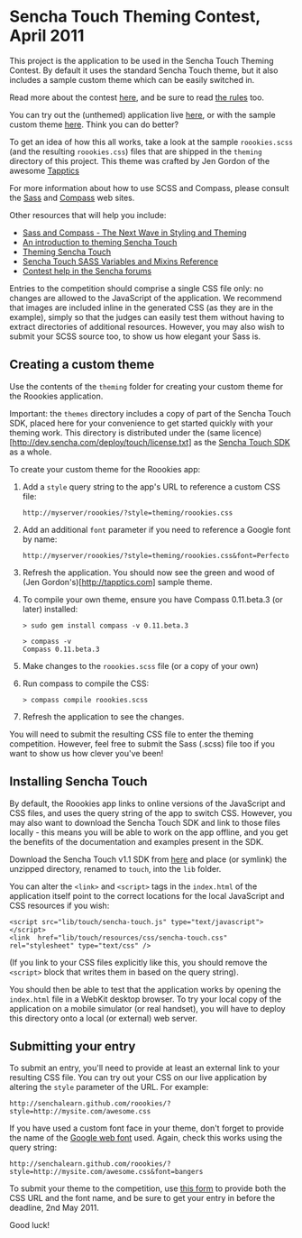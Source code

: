 Sencha Touch Theming Contest, April 2011
========================================

This project is the application to be used in the Sencha Touch Theming Contest. By default it uses the standard Sencha Touch theme, but it also includes a sample custom theme which can be easily switched in.

Read more about the contest [here](http://www.sencha.com/theme-contest/), and be sure to read [the rules](http://www.sencha.com/theme-contest/contest-rules/) too.

You can try out the (unthemed) application live [here](http://senchalearn.github.com/roookies/), or with the sample custom theme [here](http://senchalearn.github.com/roookies/?style=demo). Think you can do better?

To get an idea of how this all works, take a look at the sample <code>roookies.scss</code> (and the resulting <code>roookies.css</code>) files that are shipped in the <code>theming</code> directory of this project. This theme was crafted by Jen Gordon of the awesome [Tapptics](http://www.tapptics.com/)

For more information about how to use SCSS and Compass, please consult the [Sass](http://sass-lang.com/) and [Compass](http://compass-style.org) web sites.

Other resources that will help you include:

*   [Sass and Compass - The Next Wave in Styling and Theming](http://vimeo.com/18084338)
*   [An introduction to theming Sencha Touch](http://www.sencha.com/blog/an-introduction-to-theming-sencha-touch/)
*   [Theming Sencha Touch](http://vimeo.com/17879651)
*   [Sencha Touch SASS Variables and Mixins Reference](http://dev.sencha.com/deploy/touch/docs/theme/)
*   [Contest help in the Sencha forums](http://www.sencha.com/forum/showthread.php?130834-Sencha-Touch-Theme-Contest-April-2011)

Entries to the competition should comprise a single CSS file only: no changes are allowed to the JavaScript of the application. We recommend that images are included inline in the generated CSS (as they are in the example), simply so that the judges can easily test them without having to extract directories of additional resources. However, you may also wish to submit your SCSS source too, to show us how elegant your Sass is.


Creating a custom theme
-----------------------

Use the contents of the <code>theming</code> folder for creating your custom theme for the Roookies application.

<string>Important:</strong> the <code>themes</code> directory includes a copy of part of the Sencha Touch SDK, placed here for your convenience to get started quickly with your theming work. This directory is distributed under the (same licence)[http://dev.sencha.com/deploy/touch/license.txt] as the [Sencha Touch SDK](http://sencha.com/products/touch) as a whole.

To create your custom theme for the Roookies app:

1.  Add a <code>style</code> query string to the app's URL to reference a custom CSS file:

        http://myserver/roookies/?style=theming/roookies.css

2.  Add an additional <code>font</code> parameter if you need to reference a Google font by name:

        http://myserver/roookies/?style=theming/roookies.css&font=Perfecto

3.  Refresh the application. You should now see the green and wood of (Jen Gordon's)[http://tapptics.com] sample theme.

4.  To compile your own theme, ensure you have Compass 0.11.beta.3 (or later) installed:

        > sudo gem install compass -v 0.11.beta.3

        > compass -v
        Compass 0.11.beta.3

5.  Make changes to the <code>roookies.scss</code> file (or a copy of your own)

6.  Run compass to compile the CSS:

        > compass compile roookies.scss

7.  Refresh the application to see the changes.


You will need to submit the resulting CSS file to enter the theming competition. However, feel free to submit the Sass (.scss) file too if you want to show us how clever you've been!



Installing Sencha Touch
-----------------------

By default, the Roookies app links to online versions of the JavaScript and CSS files, and uses the query string of the app to switch CSS. However, you may also want to download the Sencha Touch SDK and link to those files locally - this means you will be able to work on the app offline, and you get the benefits of the documentation and examples present in the SDK.

Download the Sencha Touch v1.1 SDK from [here](http://www.sencha.com/products/touch/download/) and place (or symlink) the unzipped directory, renamed to <code>touch</code>, into the <code>lib</code> folder.

You can alter the <code>&lt;link&gt;</code> and <code>&lt;script&gt;</code> tags in the <code>index.html</code> of the application itself point to the correct locations for the local JavaScript and CSS resources if you wish:

    <script src="lib/touch/sencha-touch.js" type="text/javascript"></script>
    <link  href="lib/touch/resources/css/sencha-touch.css" rel="stylesheet" type="text/css" />

(If you link to your CSS files explicitly like this, you should remove the <code>&lt;script&gt;</code> block that writes them in based on the query string).

You should then be able to test that the application works by opening the <code>index.html</code> file in a WebKit desktop browser. To try your local copy of the application on a mobile simulator (or real handset), you will have to deploy this directory onto a local (or external) web server.



Submitting your entry
---------------------

To submit an entry, you'll need to provide at least an external link to your resulting CSS file. You can try out your CSS on our live application by altering the <code>style</code> parameter of the URL. For example:

    http://senchalearn.github.com/roookies/?style=http://mysite.com/awesome.css

If you have used a custom font face in your theme, don't forget to provide the name of the [Google web font](http://www.google.com/webfonts) used. Again, check this works using the query string:

    http://senchalearn.github.com/roookies/?style=http://mysite.com/awesome.css&font=bangers

To submit your theme to the competition, use [this form](https://spreadsheets.google.com/a/extjs.com/spreadsheet/viewform?formkey=dDNEbzA5N2UyckhsaGxESjR1WlhZNHc6MQ) to provide both the CSS URL and the font name, and be sure to get your entry in before the deadline, 2nd May 2011.

Good luck!